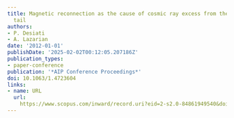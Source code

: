 ```yaml
---
title: Magnetic reconnection as the cause of cosmic ray excess from the heliospheric
  tail
authors:
- P. Desiati
- A. Lazarian
date: '2012-01-01'
publishDate: '2025-02-02T00:12:05.207186Z'
publication_types:
- paper-conference
publication: '*AIP Conference Proceedings*'
doi: 10.1063/1.4723604
links:
- name: URL
  url: 
    https://www.scopus.com/inward/record.uri?eid=2-s2.0-84861949540&doi=10.1063%2f1.4723604&partnerID=40&md5=faae8760f74ddcc1597a1b720a545183
---
```

